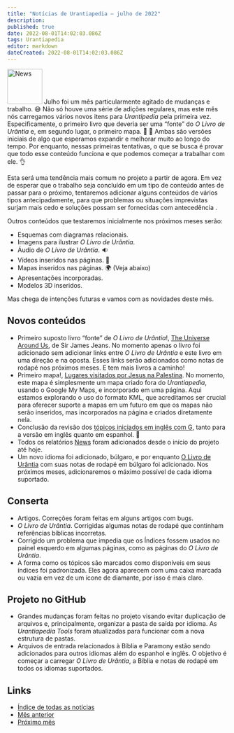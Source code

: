 ```yaml
---
title: "Notícias de Urantiapedia — julho de 2022"
description:
published: true
date: 2022-08-01T14:02:03.086Z
tags: Urantiapedia
editor: markdown
dateCreated: 2022-08-01T14:02:03.086Z
---
```


<img src="/_assets/svg/icon-news.svg" alt="News" style="width: 80px;"> Julho foi um mês particularmente agitado de mudanças e trabalho. :sweat_smile: Não só houve uma série de adições regulares, mas este mês nós carregamos vários novos itens para *Urantipedia* pela primeira vez. Especificamente, o primeiro livro que deveria ser uma “fonte” do *O Livro de Urântia* e, em segundo lugar, o primeiro mapa. :clap: :clap: Ambas são versões iniciais de algo que esperamos expandir e melhorar muito ao longo do tempo. Por enquanto, nessas primeiras tentativas, o que se busca é provar que todo esse conteúdo funciona e que podemos começar a trabalhar com ele. :ok_hand:

Esta será uma tendência mais comum no projeto a partir de agora. Em vez de esperar que o trabalho seja concluído em um tipo de conteúdo antes de passar para o próximo, tentaremos adicionar alguns conteúdos de vários tipos antecipadamente, para que problemas ou situações imprevistas surjam mais cedo e soluções possam ser fornecidas com antecedência .

Outros conteúdos que testaremos inicialmente nos próximos meses serão:
- Esquemas com diagramas relacionais.
- Imagens para ilustrar *O Livro de Urântia*.
- Áudio de *O Livro de Urântia*. :sound:
- Vídeos inseridos nas páginas. :movie_camera:
- Mapas inseridos nas páginas. :earth_africa: (Veja abaixo)
- Apresentações incorporadas.
- Modelos 3D inseridos.

Mas chega de intenções futuras e vamos com as novidades deste mês.

## Novos conteúdos

- Primeiro suposto livro “fonte” de *O Livro de Urântia*!, [The Universe Around Us](/en/book/Sir_James_Jeans/The_Universe_Around_Us/Index), de Sir James Jeans. No momento apenas o livro foi adicionado sem adicionar links entre *O Livro de Urântia* e este livro em uma direção e na oposta. Esses links serão adicionados como notas de rodapé nos próximos meses. E tem mais livros a caminho!
- Primeiro mapa!, [Lugares visitados por Jesus na Palestina](/en/map/Places_visited_by_Jesus_in_Palestine). No momento, este mapa é simplesmente um mapa criado fora do *Urantiapedia*, usando o Google My Maps, e incorporado em uma página. Aqui estamos explorando o uso do formato KML, que acreditamos ser crucial para oferecer suporte a mapas em um futuro em que os mapas não serão inseridos, mas incorporados na página e criados diretamente nela.
- Conclusão da revisão dos [tópicos iniciados em inglês com G](/en/index/topics#g), tanto para a versão em inglês quanto em espanhol. :clap:
- Todos os relatórios [News](/pt/news) foram adicionados desde o início do projeto até hoje.
- Um novo idioma foi adicionado, búlgaro, e por enquanto [O Livro de Urântia](/bg/The_Urantia_Book/1) com suas notas de rodapé em búlgaro foi adicionado. Nos próximos meses, adicionaremos o máximo possível de cada idioma suportado.

## Conserta

- Artigos. Correções foram feitas em alguns artigos com bugs.
- *O Livro de Urântia*. Corrigidas algumas notas de rodapé que continham referências bíblicas incorretas.
- Corrigido um problema que impedia que os Índices fossem usados ​​no painel esquerdo em algumas páginas, como as páginas do *O Livro de Urântia*.
- A forma como os tópicos são marcados como disponíveis em seus índices foi padronizada. Eles agora aparecem com uma caixa marcada ou vazia em vez de um ícone de diamante, por isso é mais claro.

## Projeto no GitHub

- Grandes mudanças foram feitas no projeto visando evitar duplicação de arquivos e, principalmente, organizar a pasta de saída por idioma. As *Urantiapedia Tools* foram atualizadas para funcionar com a nova estrutura de pastas.
- Arquivos de entrada relacionados à Bíblia e Paramony estão sendo adicionados para outros idiomas além do espanhol e inglês. O objetivo é começar a carregar *O Livro de Urântia*, a Bíblia e notas de rodapé em todos os idiomas suportados.

## Links

- [Índice de todas as notícias](/pt/news)
- [Mês anterior](/pt/news/2022/06)
- [Próximo mês](/pt/news/2022/08)